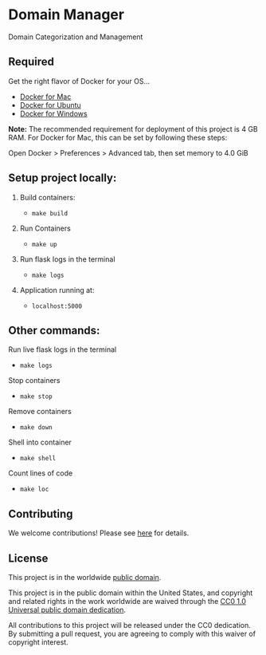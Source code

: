 # Domain Manager

Domain Categorization and Management

## Required

Get the right flavor of Docker for your OS...

- [Docker for Mac](https://docs.docker.com/docker-for-mac/install/)
- [Docker for Ubuntu](https://docs.docker.com/install/linux/docker-ce/ubuntu/)
- [Docker for Windows](https://docs.docker.com/docker-for-windows/install/)

**Note:** The recommended requirement for deployment of this project is 4 GB RAM.
For Docker for Mac, this can be set by following these steps:

Open Docker > Preferences > Advanced tab, then set memory to 4.0 GiB

## Setup project locally:

1. Build containers:

   - `make build`

2. Run Containers

   - `make up`

3. Run flask logs in the terminal

   - `make logs`

4. Application running at:

   - `localhost:5000`

## Other commands:

Run live flask logs in the terminal

- `make logs`

Stop containers

- `make stop`

Remove containers

- `make down`

Shell into container

- `make shell`

Count lines of code

- `make loc`

## Contributing ##

We welcome contributions!  Please see [here](CONTRIBUTING.md) for
details.

## License ##

This project is in the worldwide [public domain](LICENSE).

This project is in the public domain within the United States, and
copyright and related rights in the work worldwide are waived through
the [CC0 1.0 Universal public domain
dedication](https://creativecommons.org/publicdomain/zero/1.0/).

All contributions to this project will be released under the CC0
dedication. By submitting a pull request, you are agreeing to comply
with this waiver of copyright interest.